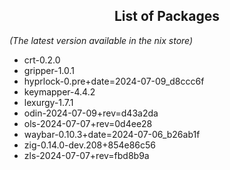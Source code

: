 <!--- This list was auto-generated by ./helper.sh. DO NOT edit this file manually. -->

<h2 align="center">List of Packages</h2>

_(The latest version available in the nix store)_

- crt-0.2.0
- gripper-1.0.1
- hyprlock-0.pre+date=2024-07-09_d8ccc6f
- keymapper-4.4.2
- lexurgy-1.7.1
- odin-2024-07-09+rev=d43a2da
- ols-2024-07-07+rev=0d4ee28
- waybar-0.10.3+date=2024-07-06_b26ab1f
- zig-0.14.0-dev.208+854e86c56
- zls-2024-07-07+rev=fbd8b9a
